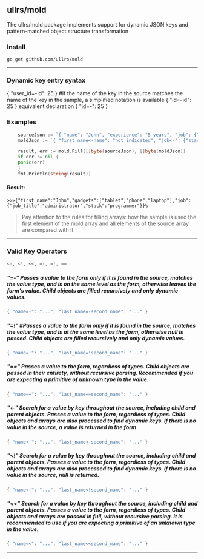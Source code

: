 ## ullrs/mold
The ullrs/mold package implements support for dynamic JSON keys and pattern-matched object structure transformation

### Install
    go get github.com/ullrs/mold

***

### Dynamic key entry syntax
{ "user_id=-id": 25 }
#If the name of the key in the source matches the name of the key in the sample, a simplified notation is available
{ "id=-id": 25 }
equivalent declaration
{ "id=-": 25 }

### Examples
```go
    sourceJson := `{ "name": "John", "experience": "5 years", "job": {"profession": "programmer", "job_title": "administrator"}, "gadgets": ["tablet", "phone", "laptop"] } `
    moldJson := `{ "first_name<-name": "not indicated", "job<-": {"stack<-profession": "Trainee", "job_title": "administrator", "experience<-": "Without experience"}, "gadgets<-gadgets": ["No found"] } `

    result, err := mold.Fill([]byte(sourceJson), []byte(moldJson))
    if err != nil {
	panic(err)
    }
    fmt.Println(string(result))
```
#### Result:
    >>>{"first_name":"John","gadgets":["tablet","phone","laptop"],"job":{"job_title":"administrator","stack":"programmer"}}%

> Pay attention to the rules for filling arrays: how the sample is used the first element of the mold array and all elements of the source array are compared with it
***

### Valid Key Operators
```go
<-, <!, <<, =-, =!, ==
```
##### "=-" Passes a value to the form only if it is found in the source, matches the value type, and is on the same level as the form, otherwise leaves the form's value. Child objects are filled recursively and only dynamic values.
```go
{ "name=-": "...", "last_name=-second_name": "..." }
```
##### "=!" #Passes a value to the form only if it is found in the source, matches the value type, and is at the same level as the form, otherwise null is passed. Child objects are filled recursively and only dynamic values.
```go
{ "name=!": "...", "last_name=!second_name": "..." }
```
##### "==" Passes a value to the form, regardless of types. Child objects are passed in their entirety, without recursive parsing. Recommended if you are expecting a primitive of unknown type in the value.
```go
{ "name==": "...", "last_name==second_name": "..." }
```
##### "<-" Search for a value by key throughout the source, including child and parent objects. Passes a value to the form, regardless of types. Child objects and arrays are also processed to find dynamic keys. If there is no value in the source, a value is returned in the form
```go
{ "name<-": "...", "last_name<-second_name": "..." }
```
##### "<!" Search for a value by key throughout the source, including child and parent objects. Passes a value to the form, regardless of types. Child objects and arrays are also processed to find dynamic keys. If there is no value in the source, null is returned.
```go
{ "name<!": "...", "last_name<!second_name": "..." }
```
##### "<<" Search for a value by key throughout the source, including child and parent objects. Passes a value to the form, regardless of types. Child objects and arrays are passed in full, without recursive parsing. It is recommended to use if you are expecting a primitive of an unknown type in the value.
```go
{ "name<<": "...", "last_name<<second_name": "..." }
```
***
